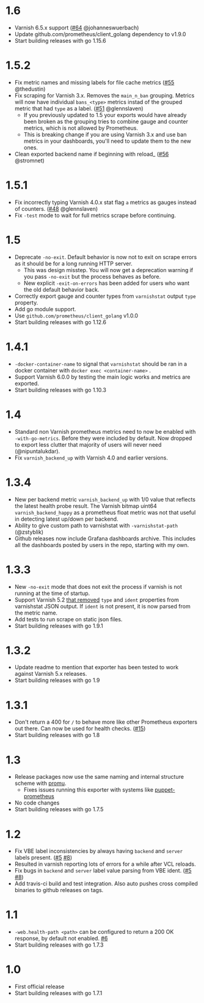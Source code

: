 # 1.6

- Varnish 6.5.x support ([#64](https://github.com/jonnenauha/prometheus_varnish_exporter/pull/64) @johanneswuerbach)
- Update github.com/prometheus/client_golang dependency to v1.9.0
- Start building releases with go 1.15.6

# 1.5.2

- Fix metric names and missing labels for file cache metrics ([#55](https://github.com/jonnenauha/prometheus_varnish_exporter/pull/55) @thedustin)
- Fix scraping for Varnish 3.x. Removes the `main_n_ban` grouping. Metrics will now have individual `bans_<type>` metrics instad of the grouped metric that had `type` as a label. ([#51](https://github.com/jonnenauha/prometheus_varnish_exporter/pull/51) @glennslaven)
  - If you previously updated to 1.5 your exports would have already been broken as the grouping tries to combine gauge and counter metrics, which is not allowed by Prometheus.
  - This is breaking change if you are using Varnish 3.x and use ban metrics in your dashboards, you'll need to update them to the new ones.
- Clean exported backend name if beginning with reload\_ ([#56](https://github.com/jonnenauha/prometheus_varnish_exporter/pull/56) @stromnet)

# 1.5.1

- Fix incorrectly typing Varnish 4.0.x stat flag `a` metrics as gauges instead of counters. ([#48](https://github.com/jonnenauha/prometheus_varnish_exporter/pull/48) @glennslaven)
- Fix `-test` mode to wait for full metrics scrape before continuing.

# 1.5

- Deprecate `-no-exit`. Default behavior is now not to exit on scrape errors as it should be for a long running HTTP server.
  - This was design misstep. You will now get a deprecation warning if you pass `-no-exit` but the process behaves as before.
  - New explicit `-exit-on-errors` has been added for users who want the old default behavior back.
- Correctly export gauge and counter types from `varnishstat` output `type` property.
- Add go module support.
- Use `github.com/prometheus/client_golang` v1.0.0
- Start building releases with go 1.12.6

# 1.4.1

- `-docker-container-name` to signal that `varnishstat` should be ran in a docker container with `docker exec <container-name>` .
- Support Varnish 6.0.0 by testing the main logic works and metrics are exported.
- Start building releases with go 1.10.3

# 1.4

- Standard non Varnish prometheus metrics need to now be enabled with `-with-go-metrics`. Before they were included by default. Now dropped to export less clutter that majority of users will never need (@nipuntalukdar).
- Fix `varnish_backend_up` with Varnish 4.0 and earlier versions.

# 1.3.4

- New per backend metric `varnish_backend_up` with 1/0 value that reflects the latest health probe result. The Varnish bitmap uint64 `varnish_backend_happy` as a prometheus float metric was not that useful in detecting latest up/down per backend.
- Ability to give custom path to varnishstat with `-varnishstat-path` (@zstyblik)
- Github releases now include Grafana dashboards archive. This includes all the dashboards posted by users in the repo, starting with my own.

# 1.3.3

- New `-no-exit` mode that does not exit the process if varnish is not running at the time of startup.
- Support Varnish 5.2 [that removed](http://varnish-cache.org/docs/5.2/whats-new/upgrading-5.2.html#other-changes) `type` and `ident` properties from varnishstat JSON output. If `ident` is not present, it is now parsed from the metric name.
- Add tests to run scrape on static json files.
- Start building releases with go 1.9.1

# 1.3.2

- Update readme to mention that exporter has been tested to work against Varnish 5.x releases.
- Start building releases with go 1.9

# 1.3.1

- Don't return a 400 for `/` to behave more like other Prometheus exporters out there. Can now be used for health checks. ([#15](https://github.com/jonnenauha/prometheus_varnish_exporter/pull/15))
- Start building releases with go 1.8

# 1.3

- Release packages now use the same naming and internal structure scheme with [promu](https://github.com/prometheus/promu).
  - Fixes issues running this exporter with systems like [puppet-prometheus](https://github.com/voxpupuli/puppet-prometheus)
- No code changes
- Start building releases with go 1.7.5

# 1.2

- Fix VBE label inconsistencies by always having `backend` and `server` labels present. ([#5](https://github.com/jonnenauha/prometheus_varnish_exporter/issues/5) [#8](https://github.com/jonnenauha/prometheus_varnish_exporter/issues/8))
- Resulted in varnish reporting lots of errors for a while after VCL reloads.
- Fix bugs in `backend` and `server` label value parsing from VBE ident. ([#5](https://github.com/jonnenauha/prometheus_varnish_exporter/issues/5) [#8](https://github.com/jonnenauha/prometheus_varnish_exporter/issues/8))
- Add travis-ci build and test integration. Also auto pushes cross compiled binaries to github releases on tags.

# 1.1

- `-web.health-path <path>` can be configured to return a 200 OK response, by default not enabled. [#6](https://github.com/jonnenauha/prometheus_varnish_exporter/pull/6)
- Start building releases with go 1.7.3

# 1.0

- First official release
- Start building releases with go 1.7.1
